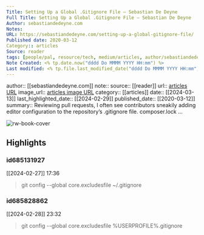 ```yaml
---
Title: Setting Up a Global .Gitignore File — Sebastian De Deyne
Full Title: Setting Up a Global .Gitignore File — Sebastian De Deyne
Author: sebastiandedeyne.com
Notes: 
URL: https://sebastiandedeyne.com/setting-up-a-global-gitignore-file/
Published date: 2020-03-12
Category:: articles
Source: reader
tags: [people/pal, resource/tech, medium/articles, author/sebastiandedeyne_com, reader/reader, date/2024-02-29]
Note Created: <% tp.date.now("dddd Do MMMM YYYY HH:mm") %>
Last modified: <% tp.file.last_modified_date("dddd Do MMMM YYYY HH:mm") %>
---
```

author:: [[sebastiandedeyne.com]]
note:: 
source:: [[reader]]
url:: [articles URL](https://sebastiandedeyne.com/setting-up-a-global-gitignore-file/)
image_url:: [articles image URL](https://sebastiandedeyne.com/media/me.jpg)
category:: [[articles]]
date:: [[2024-03-13]]
last_highlighted_date:: [[2024-02-29]]
published_date:: [[2020-03-12]]
summary:: Reviewing pull requests, I often see contributors sneakily adding editor configuration to the repository’s .gitignore file.
composer.lock …

![rw-book-cover](https://sebastiandedeyne.com/media/me.jpg)

## Highlights
### id685131927
[[2024-02-27]] 17:36
> git config --global core.excludesfile ~/.gitignore


### id685828862
[[2024-02-28]] 23:32
> git config --global core.excludesfile %USERPROFILE%\.gitignore


